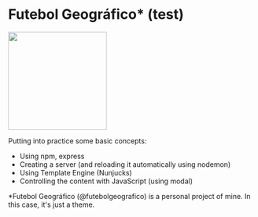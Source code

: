 # Futebol Geográfico* (test)

<img src="https://media3.giphy.com/media/f6hnhHkks8bk4jwjh3/giphy.gif" style="width: 200px">

Putting into practice some basic concepts:
- Using npm, express
- Creating a server (and reloading it automatically using nodemon)
- Using Template Engine (Nunjucks)
- Controlling the content with JavaScript (using modal)

*Futebol Geográfico (@futebolgeografico) is a personal project of mine. In this case, it's just a theme.
